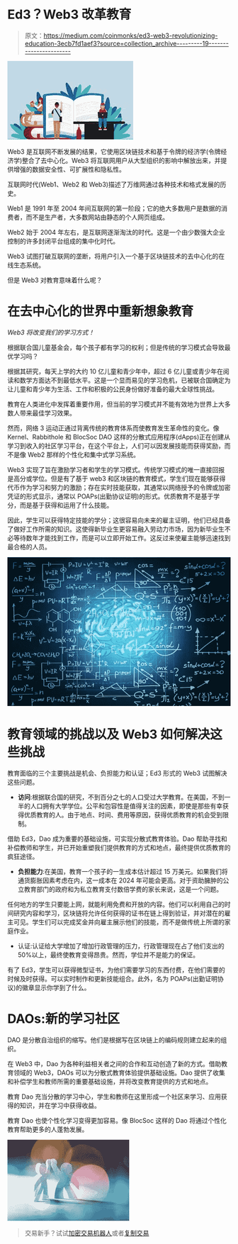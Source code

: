 # Ed3？Web3 改革教育

> 原文：<https://medium.com/coinmonks/ed3-web3-revolutionizing-education-3ecb7fd1aef3?source=collection_archive---------19----------------------->

![](img/187e5ebe5c291134b6223f1ed998b831.png)

Web3 是互联网不断发展的结果，它使用区块链技术和基于令牌的经济学(令牌经济学)整合了去中心化。Web3 将互联网用户从大型组织的影响中解放出来，并提供增强的数据安全性、可扩展性和隐私性。

互联网时代(Web1、Web2 和 Web3)描述了万维网通过各种技术和格式发展的历史。

Web1 是 1991 年至 2004 年间互联网的第一阶段；它的绝大多数用户是数据的消费者，而不是生产者，大多数网站由静态的个人网页组成。

Web2 始于 2004 年左右，是互联网逐渐淘汰的时代。这是一个由少数强大企业控制的许多封闭平台组成的集中化时代。

Web3 试图打破互联网的垄断，将用户引入一个基于区块链技术的去中心化的在线生态系统。

但是 Web3 对教育意味着什么呢？

# **在去中心化的世界中重新想象教育**

*Web3 将改变我们的学习方式！*

根据联合国儿童基金会，每个孩子都有学习的权利；但是传统的学习模式会导致最优学习吗？

根据其研究，每天上学的大约 10 亿儿童和青少年中，超过 6 亿儿童或青少年在阅读和数学方面达不到最低水平。这是一个显而易见的学习危机，已被联合国确定为让儿童和青少年为生活、工作和积极的公民身份做好准备的最大全球性挑战。

教育在人类进化中发挥着重要作用，但当前的学习模式并不能有效地为世界上大多数人带来最佳学习效果。

然而，网络 3 运动正通过背离传统的教育体系而使教育发生革命性的变化。像 Kernel、Rabbithole 和 BlocSoc DAO 这样的分散式应用程序(dApps)正在创建从学习到收入的社区学习平台，在这个平台上，人们可以因发展技能而获得奖励，而不是像 Web2 那样的个性化和集中式学习系统。

Web3 实现了旨在激励学习者和学生的学习模式。传统学习模式的唯一直接回报是高分或学位。但是有了基于 web3 和区块链的教育模式，学生们现在能够获得代币作为学习和努力的激励；存在实时技能获取，其通常以网络授予的令牌或加密凭证的形式显示，通常以 POAPs(出勤协议证明)的形式。优质教育不是基于学分，而是基于获得和运用了什么技能。

因此，学生可以获得特定技能的学分；这很容易向未来的雇主证明，他们已经具备了做好工作所需的知识。这使得新毕业生更容易融入劳动力市场，因为新毕业生不必等待数年才能找到工作，而是可以立即开始工作。这反过来使雇主能够迅速找到最合格的人员。

![](img/d49a2552237115ea99248b92af7f6f59.png)

# **教育领域的挑战以及 Web3 如何解决这些挑战**

教育面临的三个主要挑战是机会、负担能力和认证；Ed3 形式的 Web3 试图解决这些问题。

*   **访问**:根据联合国的研究，不到百分之七的人口受过大学教育。在美国，不到一半的人口拥有大学学位。公平和包容性是值得关注的因素，即使是那些有幸获得优质教育的人。由于地点、时间、费用等原因，获得优质教育的机会受到限制。

借助 Ed3，Dao 成为重要的基础设施，可实现分散式教育体验。Dao 帮助寻找和补偿教师和学生，并已开始重塑我们提供教育的方式和地点，最终提供优质教育的疯狂途径。

*   **负担能力**:在美国，教育一个孩子的一生成本估计超过 15 万美元。如果我们将通货膨胀因素考虑在内，这一成本在 2024 年可能会更高。对于资助臃肿的公立教育部门的政府和为私立教育支付数倍学费的家长来说，这是一个问题。

任何地方的学生只要能上网，就能利用免费和开放的内容。他们可以利用自己的时间研究内容和学习，区块链将允许任何获得的证书在链上得到验证，并对潜在的雇主可见。学生们可以完成奖金并向雇主展示他们的技能，而不是做传统上所谓的家庭作业。

*   认证:认证给大学增加了增加行政管理的压力，行政管理现在占了他们支出的 50%以上，最终使教育变得昂贵。然而，学位并不是能力的保证。

有了 Ed3，学生可以获得微型证书，为他们需要学习的东西付费，在他们需要的时候及时获得。可以实时制作和更新技能组合。此外，名为 POAPs(出勤证明协议)的徽章显示你学到了什么。

# **DAOs:新的学习社区**

DAO 是分散自治组织的缩写。他们是根据写在区块链上的编码规则建立起来的组织。

在 Web3 中，Dao 为各种利益相关者之间的合作和互动创造了新的方式。借助教育领域的 Web3，DAOs 可以为分散式教育体验提供基础设施。Dao 提供了收集和补偿学生和教师所需的重要基础设施，并将改变教育提供的方式和地点。

教育 Dao 充当分散的学习中心，学生和教师在这里形成一个社区来学习、应用获得的知识，并在学习中获得收益。

教育 Dao 也使个性化学习变得更加容易。像 BlocSoc 这样的 Dao 将通过个性化教育帮助更多的人蓬勃发展。

![](img/0f955fd6e3fdfce8066a918bca60bac4.png)

> 交易新手？试试[加密交易机器人](/coinmonks/crypto-trading-bot-c2ffce8acb2a)或者[复制交易](/coinmonks/top-10-crypto-copy-trading-platforms-for-beginners-d0c37c7d698c)